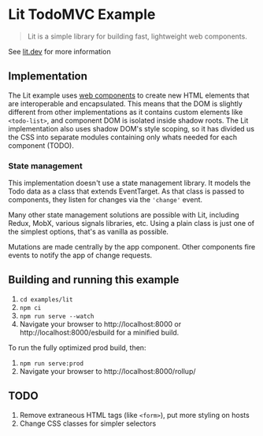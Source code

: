 # Lit TodoMVC Example

> Lit is a simple library for building fast, lightweight web components.

See [lit.dev](https://lit.dev) for more information

## Implementation

The Lit example uses [web components](https://developer.mozilla.org/en-US/docs/Web/API/Web_components) to create new HTML elements that are interoperable and encapsulated. This means that the DOM is slightly different from other implementations as it contains custom elements like `<todo-list>`, and component DOM is isolated inside shadow roots. The Lit implementation also uses shadow DOM's style scoping, so it has divided us the CSS into separate modules containing only whats needed for each component (TODO).

### State management

This implementation doesn't use a state management library. It models the Todo data as a class that extends EventTarget. As that class is passed to components, they listen for changes via the `'change'` event.

Many other state management solutions are possible with Lit, including Redux, MobX, various signals libraries, etc. Using a plain class is just one of the simplest options, that's as vanilla as possible.

Mutations are made centrally by the app component. Other components fire events to notify the app of change requests.

## Building and running this example

1. `cd examples/lit`
2. `npm ci`
3. `npm run serve --watch`
4. Navigate your browser to http://localhost:8000 or http://localhost:8000/esbuild for a minified build.

To run the fully optimized prod build, then:

1. `npm run serve:prod`
2. Navigate your browser to http://localhost:8000/rollup/

## TODO

1.  Remove extraneous HTML tags (like `<form>`), put more styling on hosts
2.  Change CSS classes for simpler selectors

